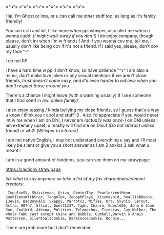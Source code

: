   =^u^= =^u^= =^u^= =^u^= =^u^= =^u^=

 Hai, I'm Ghost or Imp, or u can call me other stuff too, as long as it's family friendly!

  You can c+h and int, I like more when ppl whisper, also alert me when u wanna cudd! _(I might walk away if you don't)_ I do enjoy company, though please, don't int when I'm w friends ! And if you wanna cov me, tell me, I usually don't like being cov if it's not a friend. If I said yes, please, don't cov my face ^-^

 I do not RP

I have a hard time w ppl I don't know, so have patience "^v^
 I am also a minor, don't make love jokes or any sexual mentions if we aren't close friends, _trust doesn't come easy, and it's even harder to achieve when you don't respect those around you._

  There's a chance I might leave (with a warning usually) if I see someone that I find comf in _(ex: online family)_

I also enjoy teasing / kinda bullying my close friends, so I guess that's a way u know I think you r cool and stuff :3 . Also I'd appreciate if you would never int w me when I am on DNI, I never am _(actually was once-)_ on DNI unless I am extremely upset, u mostly will find me on Dniuf _(Do not interact unless friend)_ or wh2i _(Whisper to interact)_

 I am not native English, I may not understand everything u say and I'll most likely be silent or give you a short answer as I am 2 anxios 2 ask what u meant !

   I am in a good amount of fandoms, you can see them on my strawpage:

   https://cautionv.straw.page

  _Idk what to say anymore so take a list of my fav characthers/content creators:_

     ImpulseSV, SkizzLeman, Grian, GeminiTay, PearlescentMoon, GoodTimesWithScar, TangoTek, ZedaphPlays, XisumaVoid, SmallishBeans, iJevin, BadBoyHalo, Skeppy, Parrotx2, Wifies, Orb, Skynix, Sprout, Astro, 007n7, Elliot, Guest1337, Taph, Chance, Guest666, John & Jane Doe, CoolKid, Athena, Polities, Telemachus, Tiresias, Jay Walker, The whole TADC cast except Caine and Bubble, Gumball,Darwin & Anais Watterson, SilentSaltCookie, DarkCocoaCookie, Bonnie...

 There are prob more but I don't remember. 
